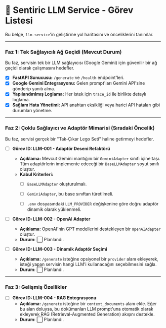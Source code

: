 # 🧠 Sentiric LLM Service - Görev Listesi

Bu belge, `llm-service`'in geliştirme yol haritasını ve önceliklerini tanımlar.

---

### Faz 1: Tek Sağlayıcılı Ağ Geçidi (Mevcut Durum)

Bu faz, servisin tek bir LLM sağlayıcısı (Google Gemini) için güvenilir bir ağ geçidi olarak çalışmasını hedefler.

-   [x] **FastAPI Sunucusu:** `/generate` ve `/health` endpoint'leri.
-   [x] **Google Gemini Entegrasyonu:** Gelen prompt'ları Gemini API'sine gönderip yanıtı alma.
-   [x] **Yapılandırılmış Loglama:** Her istek için `trace_id` ile birlikte detaylı loglama.
-   [x] **Sağlam Hata Yönetimi:** API anahtarı eksikliği veya harici API hataları gibi durumları yönetme.

---

### Faz 2: Çoklu Sağlayıcı ve Adaptör Mimarisi (Sıradaki Öncelik)

Bu faz, servisi gerçek bir "Tak-Çıkar Lego Seti" haline getirmeyi hedefler.

-   [ ] **Görev ID: LLM-001 - Adaptör Deseni Refaktörü**
    -   **Açıklama:** Mevcut Gemini mantığını bir `GeminiAdapter` sınıfı içine taşı. Tüm adaptörlerin implemente edeceği bir `BaseLLMAdapter` soyut sınıfı oluştur.
    -   **Kabul Kriterleri:**
        -   [ ] `BaseLLMAdapter` oluşturulmalı.
        -   [ ] `GeminiAdapter`, bu base sınıftan türetilmeli.
        -   [ ] `.env` dosyasındaki `LLM_PROVIDER` değişkenine göre doğru adaptör dinamik olarak yüklenmeli.
        

-   [ ] **Görev ID: LLM-002 - OpenAI Adapter**
    -   **Açıklama:** OpenAI'nin GPT modellerini destekleyen bir `OpenAIAdapter` oluştur.
    -   **Durum:** ⬜ Planlandı.

-   [ ] **Görev ID: LLM-003 - Dinamik Adaptör Seçimi**
    -   **Açıklama:** `/generate` isteğine opsiyonel bir `provider` alanı ekleyerek, isteği yapan servisin hangi LLM'i kullanacağını seçebilmesini sağla.
    -   **Durum:** ⬜ Planlandı.

---

### Faz 3: Gelişmiş Özellikler

-   [ ] **Görev ID: LLM-004 - RAG Entegrasyonu**
    -   **Açıklama:** `/generate` isteğine bir `context_documents` alanı ekle. Eğer bu alan doluysa, bu dokümanları LLM prompt'una otomatik olarak ekleyerek RAG (Retrieval-Augmented Generation) akışını destekle.
    -   **Durum:** ⬜ Planlandı.